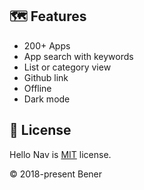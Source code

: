## 🗺 Features

- 200+ Apps
- App search with keywords
- List or category view
- Github link
- Offline
- Dark mode


## 📄 License

Hello Nav is [MIT](https://github.com/hello-nav/hello-nav/blob/master/LICENSE) license.

© 2018-present Bener
